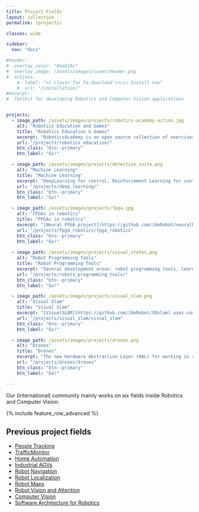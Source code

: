 ```yaml
---
title: Project Fields
layout: collection
permalink: /projects/

classes: wide

sidebar:
  nav: "docs"

#header:
#  overlay_color: "#5e616c"
#  overlay_image: /assets/images/cover/header.png
#  actions:
    #- label: "<i class='fas fa-download'></i> Install now"
    #  url: "/installation/"
#excerpt: 
#  Toolkit for developing Robotics and Computer Vision applications


projects:
  - image_path: /assets/images/projects/robotics-academy-action.jpg
    alt: "Robotics Education and Games"
    title: "Robotics Education & Games"
    excerpt: "RoboticsAcademy is an open source collection of exercises to learn robotics in a practical way. Programmed in Python, the Gazebo simulator and the ROS framework are used."
    url: "/projects/robotics_education/"
    btn_class: "btn--primary"
    btn_label: "Go!"

  - image_path: /assets/images/projects/detection_suite.png
    alt: "Machine Learning"
    title: "Machine Learning"
    excerpt: "DeepLearning for control, Reinforcement Learning for control, Deeplearnig for visual object detection, DeepLearning for prediction..."
    url: "/projects/deep_learning/"
    btn_class: "btn--primary"
    btn_label: "Go!"

  - image_path: /assets/images/projects/fpga.jpg
    alt: "FPGAs in robotics"
    title: "FPGAs in robotics"
    excerpt: "[Neural FPGA project](https://github.com/JdeRobot/neuralFPGA) goal is to produce custom hardware able to do inference with generic neural networks. We rely on hardware simulations and real FPGAs."
    url: "/projects/fpga_robotics/fpga_robotics"
    btn_class: "btn--primary"
    btn_label: "Go!" 
  
  - image_path: /assets/images/projects/visual_states.png
    alt: "Robot Programming Tools"
    title: "Robot Programming Tools" 
    excerpt: "Several development areas: robot programming tools, learning robotics, drones, SLAM algorithms, DeepLearning. All of them are open for collaboration."
    url: "/projects/robots_programming_tools/"
    btn_class: "btn--primary"
    btn_label: "Go!"

  - image_path: /assets/images/projects/visual_slam.png
    alt: "Visual Slam"
    title: "Visual Slam"
    excerpt: "[VisualSLAM](https://github.com/JdeRobot/SDslam) uses computer vision to locate a 3D camera with 6 degrees of freedom inside a unknown environment and, at the same time, create a map of this environment."
    url: "/projects/visual_slam/visual_slam"
    btn_class: "btn--primary"
    btn_label: "Go!"

  - image_path: /assets/images/projects/drones.png
    alt: "Drones"
    title: "Drones"
    excerpt: "The new Hardware Abstraction Layer (HAL) for working in robotic applications for Unmanned Aerial Vehicles (UAVs) in JdeRobot is based on using ROS/Gazebo, PX4 and MavROS."
    url: "/projects/drones/drones"
    btn_class: "btn--primary"
    btn_label: "Go!"   

---
```



Our (international) community mainly works on six fields inside Robotics and Computer Vision:

{% include feature_row_advanced %}


## Previous project fields


- [People Tracking](http://wiki.jderobot.org/ElderCare)
- [TrafficMonitor](http://wiki.jderobot.org/TrafficMonitor)
- [Home Automation](http://wiki.jderobot.org/Surveillance)
- [Industrial AGVs](http://wiki.jderobot.org/AutoRob)
- [Robot Navigation](http://viki.jderobot.org/RobotNavigationLocalization)
- [Robot Localization](http://wiki.jderobot.org/RobotLocalization)
- [Robot Maps](http://wiki.jderobot.org/RobotMaps)
- [Robot Vision and Attention](http://wiki.jderobot.org/RobotVision)
- [Computer Vision](http://wiki.jderobot.org/ComputerVision)
- [Software Architecture for Robotics](http://wiki.jderobot.org/SoftwareArchitecture)
